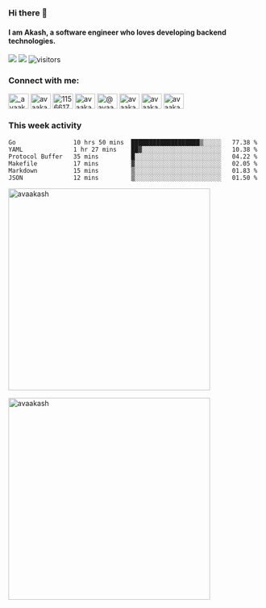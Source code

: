 ### Hi there 👋
#### I am Akash, a software engineer who loves developing backend technologies.
<p></p>


<a href="http://github.com/avaakash"><img src="https://img.shields.io/github/followers/avaakash?style=social&label=Follow"></a>
<a href="https://twitter.com/_avaakash_"> <img src="https://img.shields.io/twitter/follow/_avaakash_?label=Follow&style=social"></a>
![visitors](https://visitor-badge.glitch.me/badge?page_id=avaakash&left_color=green&right_color=red)

<h3 align="left">Connect with me:</h3>
<p align="left">
<a href="https://twitter.com/_avaakash_" target="blank"><img align="center" src="https://raw.githubusercontent.com/rahuldkjain/github-profile-readme-generator/master/src/images/icons/Social/twitter.svg" alt="_avaakash_" height="30" width="40" /></a>
<a href="https://linkedin.com/in/avaakash" target="blank"><img align="center" src="https://raw.githubusercontent.com/rahuldkjain/github-profile-readme-generator/master/src/images/icons/Social/linked-in-alt.svg" alt="avaakash" height="30" width="40" /></a>
<a href="https://stackoverflow.com/users/11566173" target="blank"><img align="center" src="https://raw.githubusercontent.com/rahuldkjain/github-profile-readme-generator/master/src/images/icons/Social/stack-overflow.svg" alt="11566173" height="30" width="40" /></a>
<a href="https://instagram.com/avaakash" target="blank"><img align="center" src="https://raw.githubusercontent.com/rahuldkjain/github-profile-readme-generator/master/src/images/icons/Social/instagram.svg" alt="avaakash" height="30" width="40" /></a>
<a href="https://medium.com/@avaakash" target="blank"><img align="center" src="https://raw.githubusercontent.com/rahuldkjain/github-profile-readme-generator/master/src/images/icons/Social/medium.svg" alt="@avaakash" height="30" width="40" /></a>
<a href="https://www.hackerrank.com/avaakash" target="blank"><img align="center" src="https://raw.githubusercontent.com/rahuldkjain/github-profile-readme-generator/master/src/images/icons/Social/hackerrank.svg" alt="avaakash" height="30" width="40" /></a>
<a href="https://www.leetcode.com/avaakash" target="blank"><img align="center" src="https://raw.githubusercontent.com/rahuldkjain/github-profile-readme-generator/master/src/images/icons/Social/leet-code.svg" alt="avaakash" height="30" width="40" /></a>
<a href="https://auth.geeksforgeeks.org/user/avaakash/profile" target="blank"><img align="center" src="https://raw.githubusercontent.com/rahuldkjain/github-profile-readme-generator/master/src/images/icons/Social/geeks-for-geeks.svg" alt="avaakash/profile" height="30" width="40" /></a>
</p>

### This week activity
<!--START_SECTION:waka-->

```text
Go                10 hrs 50 mins  ███████████████████▒░░░░░   77.38 %
YAML              1 hr 27 mins    ██▓░░░░░░░░░░░░░░░░░░░░░░   10.38 %
Protocol Buffer   35 mins         █░░░░░░░░░░░░░░░░░░░░░░░░   04.22 %
Makefile          17 mins         ▓░░░░░░░░░░░░░░░░░░░░░░░░   02.05 %
Markdown          15 mins         ▒░░░░░░░░░░░░░░░░░░░░░░░░   01.83 %
JSON              12 mins         ▒░░░░░░░░░░░░░░░░░░░░░░░░   01.50 %
```

<!--END_SECTION:waka-->

<!-- <p><img style="padding-bottom:20px; padding-top:10px;"
        src="https://github-readme-stackoverflow.vercel.app/?userID=11566173"></p> -->
<p></p>


<p>&nbsp;<img align="left" style="width:25rem; padding-right:10px; padding-bottom:15px"
        src="https://github-readme-streak-stats.herokuapp.com?user=avaakash&theme=monokai-metallian&border=CBDDD8)"
        alt="avaakash" /></p>

<p>&nbsp;<img align="center" style="width:25rem;"
        src="https://github-readme-stats.vercel.app/api?username=avaakash&count_private=true&show_icons=true&theme=radical"
        alt="avaakash" /></p>

